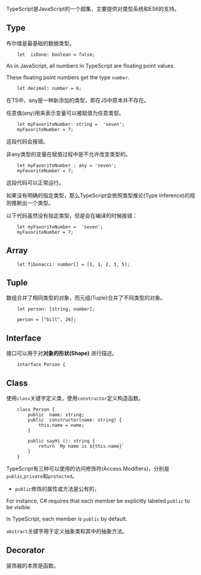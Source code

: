 TypeScript是JavaScript的一个超集，主要提供对类型系统和ES6的支持。

## Type

布尔值是最基础的数据类型。

        let  isDone: boolean = false;
        
As in JavaScript, all numbers in TypeScript are floating point values.

These floating point numbers get the type `number`.
        
        let decimal: number = 6;

在TS中，any是一种新添加的类型，即在JS中原本并不存在。

任意值(any)用来表示变量可以被赋值为任意类型。

        let myFavoriteNumber: string =  'seven';
        myFavoriteNumber = 7;
        
这段代码会报错。

非any类型的变量在赋值过程中是不允许改变类型的。

        let myFavoriteNumber : any = 'seven';
        myFavoriteNumber = 7;
        
这段代码可以正常运行。

如果没有明确的指定类型，那么TypeScript会依照类型推论(Type Inference)的规则推断出一个类型。

以下代码虽然没有指定类型，但是会在编译的时候报错：

        let myFavoriteNumber =  'seven';
        myFavoriteNumber = 7;
        
## Array

        let fibonacci: number[] = [1, 1, 2, 3, 5];
        
        

## Tuple
        
数组合并了相同类型的对象，而元组(Tuple)合并了不同类型的对象。

        let person: [string, number];
        
        person = ["bill", 26];
        
 
## Interface

接口可以用于对**对象的形状(Shape)** 进行描述。

        interface Person {

## Class

使用`class`关键字定义类，使用`constructor`定义构造函数。

        class Person {
            public  name: string;
            public  constructor(name: string) {
                this.name = name;
            }
            
            public sayHi (): string {
                return `My name is ${this.name}`
            }
        }
        
TypeScript有三种可以使用的访问修饰符(Access Modifiers)，分别是`public`,`private`和`protected`。        

- `public`修饰的属性或方法是公有的，
        
For instance, C# requires that each member be explicitly labeled `public` to be visible.

In TypeScript, each member is `public` by default.

`abstract`关键字用于定义抽象类和其中的抽象方法。

## Decorator

装饰器的本质是函数。